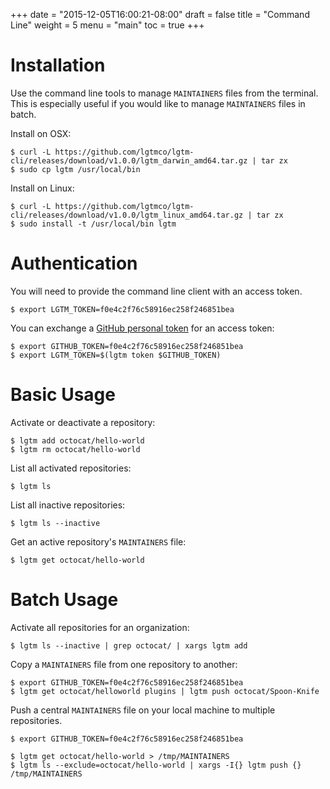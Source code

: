 +++
date = "2015-12-05T16:00:21-08:00"
draft = false
title = "Command Line"
weight = 5
menu = "main"
toc = true
+++

# Installation

Use the command line tools to manage `MAINTAINERS` files from the terminal. This is especially useful if you would like to manage `MAINTAINERS` files in batch.

Install on OSX:

```
$ curl -L https://github.com/lgtmco/lgtm-cli/releases/download/v1.0.0/lgtm_darwin_amd64.tar.gz | tar zx
$ sudo cp lgtm /usr/local/bin
```

Install on Linux:

```
$ curl -L https://github.com/lgtmco/lgtm-cli/releases/download/v1.0.0/lgtm_linux_amd64.tar.gz | tar zx
$ sudo install -t /usr/local/bin lgtm
```

# Authentication

You will need to provide the command line client with an access token.

```
$ export LGTM_TOKEN=f0e4c2f76c58916ec258f246851bea
```

You can exchange a [GitHub personal token](https://github.com/settings/tokens) for an access token:

```
$ export GITHUB_TOKEN=f0e4c2f76c58916ec258f246851bea
$ export LGTM_TOKEN=$(lgtm token $GITHUB_TOKEN)
```

# Basic Usage

Activate or deactivate a repository:

```
$ lgtm add octocat/hello-world
$ lgtm rm octocat/hello-world
```

List all activated repositories:

```
$ lgtm ls
```

List all inactive repositories:

```
$ lgtm ls --inactive
```

Get an active repository's `MAINTAINERS` file:

```
$ lgtm get octocat/hello-world
```

# Batch Usage

Activate all repositories for an organization:

```
$ lgtm ls --inactive | grep octocat/ | xargs lgtm add
```

Copy a `MAINTAINERS` file from one repository to another:

```
$ export GITHUB_TOKEN=f0e4c2f76c58916ec258f246851bea
$ lgtm get octocat/helloworld plugins | lgtm push octocat/Spoon-Knife
```

Push a central `MAINTAINERS` file on your local machine to multiple repositories.

```
$ export GITHUB_TOKEN=f0e4c2f76c58916ec258f246851bea

$ lgtm get octocat/hello-world > /tmp/MAINTAINERS
$ lgtm ls --exclude=octocat/hello-world | xargs -I{} lgtm push {} /tmp/MAINTAINERS
```
